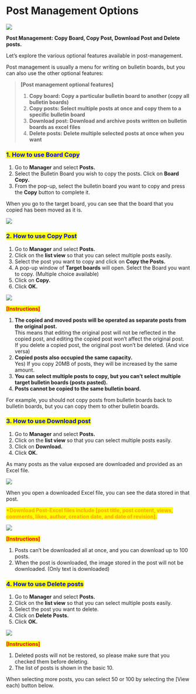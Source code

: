 # Post Management Options

![](https://support.swing2app.com/wp-content/uploads/2019/12/b-55.png)

**Post Management: Copy Board, Copy Post, Download Post and Delete posts.**

Let’s explore the various optional features available in post-management.

Post management is usually a menu for writing on bulletin boards, but you can also use the other optional features:

> **\[Post management optional features]**
>
> 1. **Copy board: Copy a particular bulletin board to another (copy all bulletin boards)**
> 2. **Copy posts: Select multiple posts at once and copy them to a specific bulletin board**
> 3. **Download post: Download and archive posts written on bulletin boards as excel files**
> 4. **Delete posts: Delete multiple selected posts at once when you want**



### <mark style="color:blue;">**1. How to use Board Copy**</mark>

1. Go to **Manager** and select **Posts.**
2. Select the Bulletin Board you wish to copy the posts. Click on **Board Copy.**
3. From the pop-up, select the bulletin board you want to copy and press the **Copy** button to complete it.

When you go to the target board, you can see that the board that you copied has been moved as it is.

![](https://support.swing2app.com/wp-content/uploads/2019/12/wr.png)



### <mark style="color:blue;">**2. How to use Copy Post**</mark>

1. Go to **Manager** and select **Posts.**
2. Click on the **list view** so that you can select multiple posts easily.
3. Select the post you want to copy and click on **Copy the Posts.**
4. A pop-up window of **Target boards** will open. Select the Board you want to copy. (Multiple choice available)
5. Click on **Copy.**
6. Click **OK.**

![](https://support.swing2app.com/wp-content/uploads/2019/12/wrt.png)

<mark style="color:red;">**\[Instructions]**</mark>

1. **The copied and moved posts will be operated as separate posts from the original post.**\
   This means that editing the original post will not be reflected in the copied post, and editing the copied post won’t affect the original post.\
   If you delete a copied post, the original post won’t be deleted. (And vice versa)
2. **Copied posts also occupied the same capacity.**\
   Yes) If you copy 20MB of posts, they will be increased by the same amount.
3. **You can select multiple posts to copy, but you can’t select multiple target bulletin boards (posts pasted).**
4. **Posts cannot be copied to the same bulletin board.**

For example, you should not copy posts from bulletin boards back to bulletin boards, but you can copy them to other bulletin boards.



### <mark style="color:blue;">**3. How to use Download post**</mark>

1. Go to **Manager** and select **Posts.**
2. Click on the **list view** so that you can select multiple posts easily.
3. Click on **Download.**
4. Click **OK.**

As many posts as the value exposed are downloaded and provided as an Excel file.

![](https://support.swing2app.com/wp-content/uploads/2019/12/rty.png)

When you open a downloaded Excel file, you can see the data stored in that post.

<mark style="color:orange;">**\*Download Post-Excel files include \[post title, post content, views, comments, likes, author, creation date, and date of revision].**</mark>​

![](https://support.swing2app.com/wp-content/uploads/2019/05/post-download-3-1.png)

<mark style="color:red;">**\[Instructions]**</mark>

1. Posts can’t be downloaded all at once, and you can download up to 100 posts.
2. When the post is downloaded, the image stored in the post will not be downloaded. (Only text is downloaded)



### <mark style="color:blue;">**4. How to use Delete posts**</mark>

1. Go to **Manager** and select **Posts.**
2. Click on the **list view** so that you can select multiple posts easily.
3. Select the post you want to delete.
4. Click on **Delete Posts.**
5. Click **OK.**

![](https://support.swing2app.com/wp-content/uploads/2019/12/rtyu.png)

<mark style="color:red;">**\[Instructions]**</mark>

1. Deleted posts will not be restored, so please make sure that you checked them before deleting.
2. The list of posts is shown in the basic 10.

When selecting more posts, you can select 50 or 100 by selecting the \[View each) button below.
